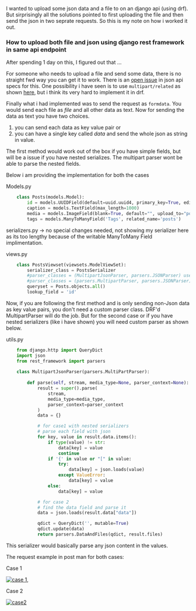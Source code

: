 I wanted to upload some json data and a file to on an django api (using drf). But sirprisingly all the solutions pointed to first uploading the file and then send the json in two seprate requests. So this is my note on how i worked it out.

### How to upload both file and json using django rest framework in same api endpoint

After spending 1 day on this, I figured out that ...

For someone who needs to upload a file and send some data, there is no straight fwd way you can get it to work. There is an [open issue][1] in json api specs for this. One possibility i have seen is to use `multipart/related` as shown [here][2], but i think its very hard to implement it in drf.

Finally what i had implemented was to send the request as `formdata`. You would send each file as _file_ and all other data as text.
Now for sending the data as text you have two choices.

1. you can send each data as key value pair or 
2. you can have a single key called _data_ and send the whole json as string in value. 

The first method would work out of the box if you have simple fields, but will be a issue if you have nested serializes. The multipart parser wont be able to parse the nested fields.

Below i am providing the implementation for both the cases

Models.py
```python
    class Posts(models.Model):
        id = models.UUIDField(default=uuid.uuid4, primary_key=True, editable=False)
        caption = models.TextField(max_length=1000)
        media = models.ImageField(blank=True, default="", upload_to="posts/")
        tags = models.ManyToManyField('Tags', related_name='posts')
```

serializers.py -> no special changes needed, not showing my serializer here as its too lengthy because of the writable ManyToMany Field implimentation.

views.py
```python
    class PostsViewset(viewsets.ModelViewSet):
        serializer_class = PostsSerializer
        #parser_classes = (MultipartJsonParser, parsers.JSONParser) use this if you have simple key value pair as data with no nested serializers
        #parser_classes = (parsers.MultipartParser, parsers.JSONParser) use this if you want to parse json in the key value pair data sent
        queryset = Posts.objects.all()
        lookup_field = 'id'
```
Now, if you are following the first method and is only sending non-Json data as key value pairs, you don't need a custom parser class. DRF'd MultipartParser will do the job. But for the second case or if you have nested serializers (like i have shown) you will need custom parser as shown below.

utils.py
```python
    from django.http import QueryDict
    import json
    from rest_framework import parsers
    
    class MultipartJsonParser(parsers.MultiPartParser):
    
        def parse(self, stream, media_type=None, parser_context=None):
            result = super().parse(
                stream,
                media_type=media_type,
                parser_context=parser_context
            )
            data = {}

            # for case1 with nested serializers
            # parse each field with json
            for key, value in result.data.items():
                if type(value) != str:
                    data[key] = value
                    continue
                if '{' in value or "[" in value:
                    try:
                        data[key] = json.loads(value)
                    except ValueError:
                        data[key] = value
                else:
                    data[key] = value

            # for case 2
            # find the data field and parse it
            data = json.loads(result.data["data"])

            qdict = QueryDict('', mutable=True)
            qdict.update(data)
            return parsers.DataAndFiles(qdict, result.files)
```
This serializer would basically parse any json content in the values.

The request example in post man for both cases: 

Case 1

[![case 1][3]][3], 

Case 2

[![case2][4]][4]


  [1]: https://github.com/json-api/json-api/issues/246
  [2]: https://cloud.google.com/storage/docs/json_api/v1/how-tos/multipart-upload
  [3]: https://i.stack.imgur.com/xgYod.png
  [4]: https://i.stack.imgur.com/2hokM.png
